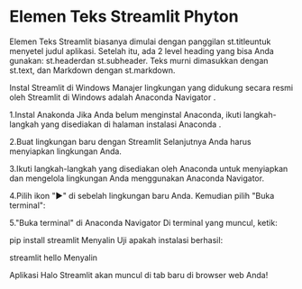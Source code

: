 # Elemen Teks Streamlit Phyton
Elemen Teks Streamlit biasanya dimulai dengan panggilan st.titleuntuk menyetel judul aplikasi. Setelah itu, ada 2 level heading yang bisa Anda gunakan: st.headerdan st.subheader.  Teks murni dimasukkan dengan st.text, dan Markdown dengan st.markdown.

Instal Streamlit di Windows
Manajer lingkungan yang didukung secara resmi oleh Streamlit di Windows adalah Anaconda Navigator .

1.Instal Anakonda
Jika Anda belum menginstal Anaconda, ikuti langkah-langkah yang disediakan di halaman instalasi Anaconda .

2.Buat lingkungan baru dengan Streamlit
Selanjutnya Anda harus menyiapkan lingkungan Anda.

3.Ikuti langkah-langkah yang disediakan oleh Anaconda untuk menyiapkan dan mengelola lingkungan Anda menggunakan Anaconda Navigator.

4.Pilih ikon "▶" di sebelah lingkungan baru Anda. Kemudian pilih "Buka terminal":

5."Buka terminal" di Anaconda Navigator
Di terminal yang muncul, ketik:

pip install streamlit
Menyalin
Uji apakah instalasi berhasil:

streamlit hello
Menyalin

Aplikasi Halo Streamlit akan muncul di tab baru di browser web Anda!
